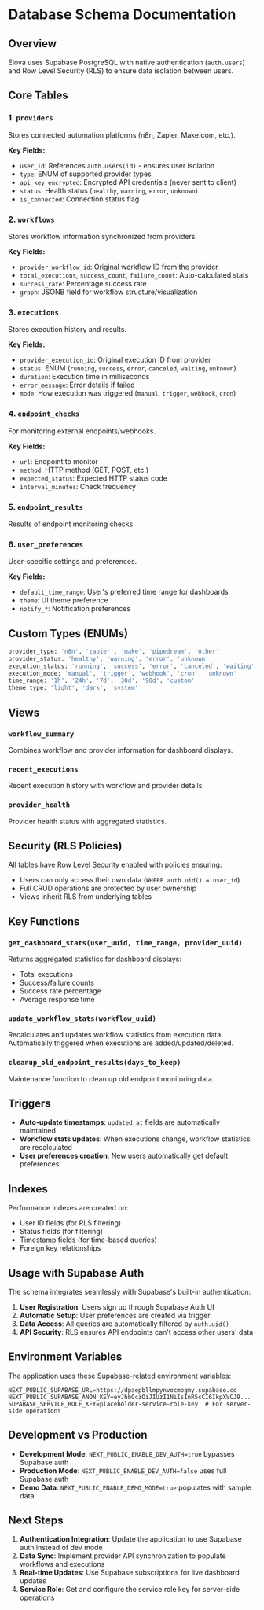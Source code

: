 # Database Schema Documentation

## Overview

Elova uses Supabase PostgreSQL with native authentication (`auth.users`) and Row Level Security (RLS) to ensure data isolation between users.

## Core Tables

### 1. `providers`
Stores connected automation platforms (n8n, Zapier, Make.com, etc.).

**Key Fields:**
- `user_id`: References `auth.users(id)` - ensures user isolation
- `type`: ENUM of supported provider types
- `api_key_encrypted`: Encrypted API credentials (never sent to client)
- `status`: Health status (`healthy`, `warning`, `error`, `unknown`)
- `is_connected`: Connection status flag

### 2. `workflows` 
Stores workflow information synchronized from providers.

**Key Fields:**
- `provider_workflow_id`: Original workflow ID from the provider
- `total_executions`, `success_count`, `failure_count`: Auto-calculated stats
- `success_rate`: Percentage success rate
- `graph`: JSONB field for workflow structure/visualization

### 3. `executions`
Stores execution history and results.

**Key Fields:**
- `provider_execution_id`: Original execution ID from provider
- `status`: ENUM (`running`, `success`, `error`, `canceled`, `waiting`, `unknown`)
- `duration`: Execution time in milliseconds
- `error_message`: Error details if failed
- `mode`: How execution was triggered (`manual`, `trigger`, `webhook`, `cron`)

### 4. `endpoint_checks`
For monitoring external endpoints/webhooks.

**Key Fields:**
- `url`: Endpoint to monitor
- `method`: HTTP method (GET, POST, etc.)
- `expected_status`: Expected HTTP status code
- `interval_minutes`: Check frequency

### 5. `endpoint_results`
Results of endpoint monitoring checks.

### 6. `user_preferences`
User-specific settings and preferences.

**Key Fields:**
- `default_time_range`: User's preferred time range for dashboards
- `theme`: UI theme preference
- `notify_*`: Notification preferences

## Custom Types (ENUMs)

```sql
provider_type: 'n8n', 'zapier', 'make', 'pipedream', 'other'
provider_status: 'healthy', 'warning', 'error', 'unknown'
execution_status: 'running', 'success', 'error', 'canceled', 'waiting', 'unknown'
execution_mode: 'manual', 'trigger', 'webhook', 'cron', 'unknown'
time_range: '1h', '24h', '7d', '30d', '90d', 'custom'
theme_type: 'light', 'dark', 'system'
```

## Views

### `workflow_summary`
Combines workflow and provider information for dashboard displays.

### `recent_executions`
Recent execution history with workflow and provider details.

### `provider_health`
Provider health status with aggregated statistics.

## Security (RLS Policies)

All tables have Row Level Security enabled with policies ensuring:
- Users can only access their own data (`WHERE auth.uid() = user_id`)
- Full CRUD operations are protected by user ownership
- Views inherit RLS from underlying tables

## Key Functions

### `get_dashboard_stats(user_uuid, time_range, provider_uuid)`
Returns aggregated statistics for dashboard displays:
- Total executions
- Success/failure counts
- Success rate percentage
- Average response time

### `update_workflow_stats(workflow_uuid)`
Recalculates and updates workflow statistics from execution data.
Automatically triggered when executions are added/updated/deleted.

### `cleanup_old_endpoint_results(days_to_keep)`
Maintenance function to clean up old endpoint monitoring data.

## Triggers

- **Auto-update timestamps**: `updated_at` fields are automatically maintained
- **Workflow stats updates**: When executions change, workflow statistics are recalculated
- **User preferences creation**: New users automatically get default preferences

## Indexes

Performance indexes are created on:
- User ID fields (for RLS filtering)
- Status fields (for filtering)
- Timestamp fields (for time-based queries)
- Foreign key relationships

## Usage with Supabase Auth

The schema integrates seamlessly with Supabase's built-in authentication:

1. **User Registration**: Users sign up through Supabase Auth UI
2. **Automatic Setup**: User preferences are created via trigger
3. **Data Access**: All queries are automatically filtered by `auth.uid()`
4. **API Security**: RLS ensures API endpoints can't access other users' data

## Environment Variables

The application uses these Supabase-related environment variables:

```env
NEXT_PUBLIC_SUPABASE_URL=https://dpaepbllmpynvocmogmy.supabase.co
NEXT_PUBLIC_SUPABASE_ANON_KEY=eyJhbGciOiJIUzI1NiIsInR5cCI6IkpXVCJ9...
SUPABASE_SERVICE_ROLE_KEY=placeholder-service-role-key  # For server-side operations
```

## Development vs Production

- **Development Mode**: `NEXT_PUBLIC_ENABLE_DEV_AUTH=true` bypasses Supabase auth
- **Production Mode**: `NEXT_PUBLIC_ENABLE_DEV_AUTH=false` uses full Supabase auth
- **Demo Data**: `NEXT_PUBLIC_ENABLE_DEMO_MODE=true` populates with sample data

## Next Steps

1. **Authentication Integration**: Update the application to use Supabase auth instead of dev mode
2. **Data Sync**: Implement provider API synchronization to populate workflows and executions
3. **Real-time Updates**: Use Supabase subscriptions for live dashboard updates
4. **Service Role**: Get and configure the service role key for server-side operations